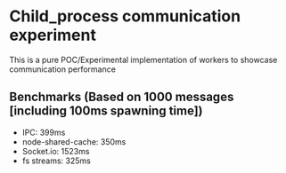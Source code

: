 # Child_process communication experiment
This is a pure POC/Experimental implementation of workers to showcase communication performance

## Benchmarks (Based on 1000 messages [including 100ms spawning time])
* IPC: 399ms
* node-shared-cache: 350ms
* Socket.io: 1523ms
* fs streams: 325ms